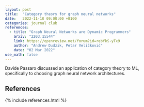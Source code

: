 ```yaml
---
layout: post
title:  "Category theory for graph neural networks"
date:   2022-11-10 09:00:00 +0100
categories: journal club
references:
  - title: "Graph Neural Networks are Dynamic Programmers"
    arxiv: "2203.15544"
    link: https://openreview.net/forum?id=rebfkS-yTx9
    author: "Andrew Dudzik, Petar Veličković"
    date: "02 Mar 2022"
use_math: false
---
```


Davide Passaro discussed an application of category theory to ML, specifically to choosing graph neural network architectures.


<h2>References</h2>
{% include references.html %}
